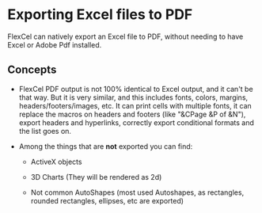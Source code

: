# Exporting Excel files to PDF

FlexCel can natively export an Excel file to PDF, without needing to
have Excel or Adobe Pdf installed.

## Concepts

- FlexCel PDF output is not 100% identical to Excel output, and it
  can't be that way. But it is very similar, and this includes
  fonts, colors, margins, headers/footers/images, etc. It can print
  cells with multiple fonts, it can replace the macros on headers
  and footers (like \"&CPage &P of &N\"), export headers and
  hyperlinks, correctly export conditional formats and the list goes
  on.

- Among the things that are **not** exported you can find:

  - ActiveX objects

  - 3D Charts (They will be rendered as 2d)

  - Not common AutoShapes (most used Autoshapes, as rectangles, rounded
    rectangles, ellipses, etc are exported)
